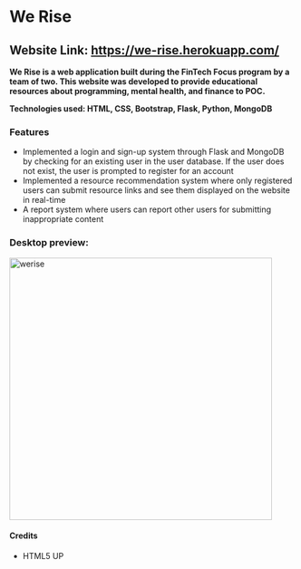 # We Rise 
## Website Link: https://we-rise.herokuapp.com/ ## 
**We Rise is a web application built during the FinTech Focus program by a team of two. This website was developed to provide educational resources about programming, mental health, and finance to POC.**

**Technologies used: HTML, CSS, Bootstrap, Flask, Python, MongoDB**

### Features ###
- Implemented a login and sign-up system through Flask and MongoDB by checking for an existing user in the user database. If the user does not exist, the user is prompted to register for an account
- Implemented a resource recommendation system where only registered users can submit resource links and see them displayed on the website in real-time
- A report system where users can report other users for submitting inappropriate content

### Desktop preview: ###
<img width="463" alt="werise" src="https://user-images.githubusercontent.com/56855196/184558772-c1c6c06b-b2f8-4714-adca-e77ce0acfa99.png">

#### Credits ####
- HTML5 UP

